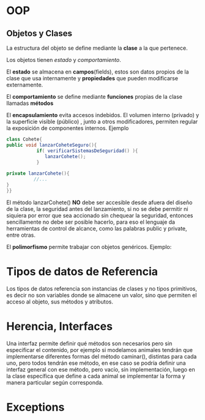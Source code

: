 
# OOP

## Objetos y Clases

La estructura del objeto se define mediante la **clase** a la que pertenece.

Los objetos tienen *estado* y *comportamiento*.

El **estado** se almacena en **campos**(fields), estos son datos propios de la clase que usa internamente y **propiedades** que pueden modificarse externamente.

El **comportamiento** se define mediante **funciones** propias de la clase llamadas **métodos**
 
El **encapsulamiento** evita accesos indebidos. El volumen interno (privado)  y la superficie visible (público) , junto a otros modificadores, permiten regular la exposición de componentes internos. Ejemplo

```Java
class Cohete{
public void lanzarCoheteSeguro(){
           if( verificarSistemasDeSeguridad() ){           
              lanzarCohete();
           }  
          
private lanzarCohete(){
          //...
}
}}
```
El método lanzarCohete() **NO** debe ser accesible desde afuera del diseño de la clase,  la seguridad antes del lanzamiento, si no se debe permitir ni siquiera por error que sea accionado sin chequear la seguridad, entonces sencillamente no debe ser posible hacerlo, para eso el lenguaje da herramientas de control de alcance, como las palabras public y private, entre otras. 

El **polimorfismo** permite trabajar con objetos genéricos. Ejemplo:

# Tipos de datos de Referencia
Los tipos de datos referencia son instancias de clases y no tipos primitivos, es decir no son variables donde se almacene un valor, sino que permiten el acceso al objeto, sus métodos y atributos.

# Herencia, Interfaces

Una interfaz permite definir qué métodos son necesarios pero sin especificar el contenido, por ejemplo si modelamos animales tendrán que implementarse diferentes formas del método caminar(), distintas para cada uno, pero todos tendrán ese método, en ese caso se podría definir una interfaz general con ese método, pero vacío, sin implementación, luego en la clase específica que define a cada animal se implementar la forma y manera particular según corresponda.

# Exceptions
